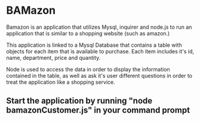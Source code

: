 # BAMazon
Bamazon is an application that utilizes Mysql, inquirer and node.js to run an application that is similar to a shopping website (such as amazon.)

This application is linked to a Mysql Database that contains a table with objects for each item that is available to purchase. Each item includes it's id, name, department, price and quantity. 

Node is used to access the data in order to display the information contained in the table, as well as ask it's user different questions in order to treat the application like a shopping service. 

## Start the application by running "node bamazonCustomer.js" in your command prompt